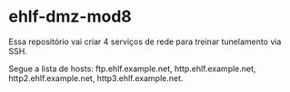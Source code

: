 # ehlf-dmz-mod8

Essa repositório vai criar 4 serviços de rede para treinar tunelamento via SSH.

Segue a lista de hosts: ftp.ehlf.example.net, http.ehlf.example.net, http2.ehlf.example.net, http3.ehlf.example.net.
